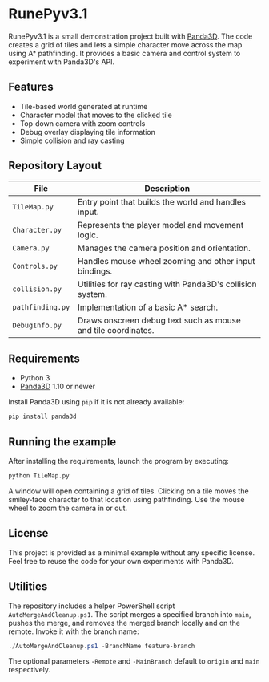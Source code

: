# RunePyv3.1

RunePyv3.1 is a small demonstration project built with [Panda3D](https://www.panda3d.org/). The code creates a grid of tiles and lets a simple character move across the map using A* pathfinding. It provides a basic camera and control system to experiment with Panda3D's API.

## Features

- Tile-based world generated at runtime
- Character model that moves to the clicked tile
- Top‑down camera with zoom controls
- Debug overlay displaying tile information
- Simple collision and ray casting

## Repository Layout

| File | Description |
|------|-------------|
| `TileMap.py` | Entry point that builds the world and handles input. |
| `Character.py` | Represents the player model and movement logic. |
| `Camera.py` | Manages the camera position and orientation. |
| `Controls.py` | Handles mouse wheel zooming and other input bindings. |
| `collision.py` | Utilities for ray casting with Panda3D's collision system. |
| `pathfinding.py` | Implementation of a basic A* search. |
| `DebugInfo.py` | Draws onscreen debug text such as mouse and tile coordinates. |

## Requirements

- Python 3
- [Panda3D](https://www.panda3d.org/) 1.10 or newer

Install Panda3D using `pip` if it is not already available:

```bash
pip install panda3d
```

## Running the example

After installing the requirements, launch the program by executing:

```bash
python TileMap.py
```

A window will open containing a grid of tiles. Clicking on a tile moves the smiley‑face character to that location using pathfinding. Use the mouse wheel to zoom the camera in or out.

## License

This project is provided as a minimal example without any specific license. Feel free to reuse the code for your own experiments with Panda3D.


## Utilities

The repository includes a helper PowerShell script `AutoMergeAndCleanup.ps1`. The script merges a specified branch into `main`, pushes the merge, and removes the merged branch locally and on the remote. Invoke it with the branch name:

```powershell
./AutoMergeAndCleanup.ps1 -BranchName feature-branch
```

The optional parameters `-Remote` and `-MainBranch` default to `origin` and `main` respectively.
